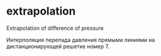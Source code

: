 # extrapolation
Extrapolation of difference of pressure

Интерполяция перепада давления прямыми линиями на дистанционирующей решетке номер 7.



